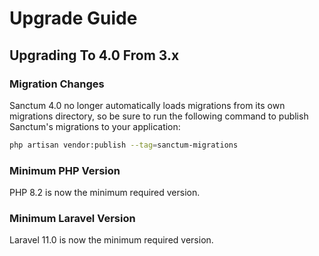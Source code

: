 # Upgrade Guide

## Upgrading To 4.0 From 3.x

### Migration Changes

Sanctum 4.0 no longer automatically loads migrations from its own migrations directory, so be sure to run the following command to publish Sanctum's migrations to your application:

```bash
php artisan vendor:publish --tag=sanctum-migrations
```

### Minimum PHP Version

PHP 8.2 is now the minimum required version.

### Minimum Laravel Version

Laravel 11.0 is now the minimum required version.

